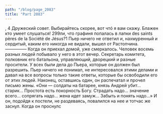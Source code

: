 ```yaml
---
path: "/blog/page_2083"
title: "Part 2083"
---
```


,
4 Дружеский совет. Выбирайтесь скорее, вот чтó я вам скажу. Блажен кто умеет слушаться!
299ли, что графиня попалась в лапки des saints pères de la Société de Jésus?1
Пьер ничего не ответил и, нахмуренный и сердитый, каким его никогда не видали, вышел от Растопчина.
—————
Когда он приехал домой, уже смеркалось. Человек восемь разных людей побывало у него в этот вечер. Секретарь комитета, полковник его батальона, управляющий, дворецкий и разные просители. У всех были дела до Пьера, которые он должен был разрешить. Пьер ничего не понимал, не интересовался этими делами и давал на все вопросы только такие ответы, которые бы освободили его от этих людей. Наконец, оставшись один, он распечатал и прочел письмо жены.
«Они — солдаты на батарее, князь Андрей убит... старик... Простота есть покорность Богу. Страдать надо... значение всего... сопрягать надо... жена идет замуж... Забыть и понять надо...» И он, подойдя к постели, не раздеваясь, повалился на нее и тотчас же заснул.
Когда он проснулс
